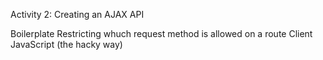 Activity 2: Creating an AJAX API

Boilerplate
Restricting whuch request method is allowed on a route
Client JavaScript (the hacky way)
